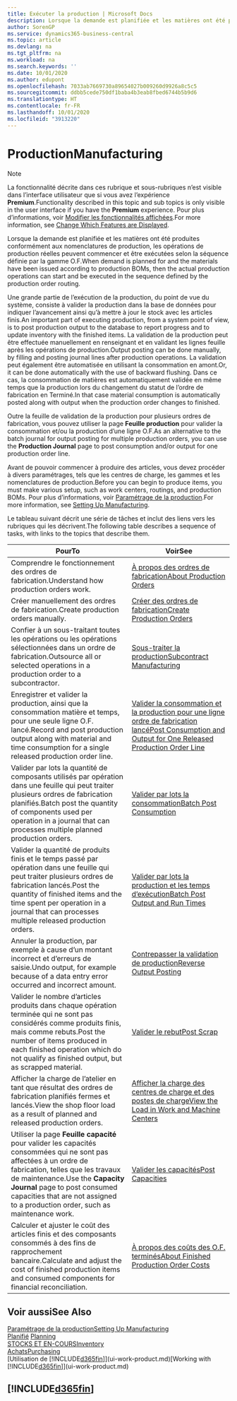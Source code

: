 ```yaml
---
title: Exécuter la production | Microsoft Docs
description: Lorsque la demande est planifiée et les matières ont été produites conformément aux nomenclatures de production, les opérations de production réelles peuvent commencer et être exécutées selon la séquence définie par la gamme O.F.
author: SorenGP
ms.service: dynamics365-business-central
ms.topic: article
ms.devlang: na
ms.tgt_pltfrm: na
ms.workload: na
ms.search.keywords: ''
ms.date: 10/01/2020
ms.author: edupont
ms.openlocfilehash: 7033ab7669730a89654027b009260d9926a8c5c5
ms.sourcegitcommit: ddbb5cede750df1baba4b3eab8fbed6744b5b9d6
ms.translationtype: HT
ms.contentlocale: fr-FR
ms.lasthandoff: 10/01/2020
ms.locfileid: "3913220"
---
```

# <a name="manufacturing"></a><span data-ttu-id="16056-103">Production</span><span class="sxs-lookup"><span data-stu-id="16056-103">Manufacturing</span></span>
> [!NOTE]
> <span data-ttu-id="16056-104">La fonctionnalité décrite dans ces rubrique et sous-rubriques n’est visible dans l’interface utilisateur que si vous avez l’expérience **Premium**.</span><span class="sxs-lookup"><span data-stu-id="16056-104">Functionality described in this topic and sub topics is only visible in the user interface if you have the **Premium** experience.</span></span> <span data-ttu-id="16056-105">Pour plus d’informations, voir [Modifier les fonctionnalités affichées](ui-experiences.md).</span><span class="sxs-lookup"><span data-stu-id="16056-105">For more information, see [Change Which Features are Displayed](ui-experiences.md).</span></span>

<span data-ttu-id="16056-106">Lorsque la demande est planifiée et les matières ont été produites conformément aux nomenclatures de production, les opérations de production réelles peuvent commencer et être exécutées selon la séquence définie par la gamme O.F.</span><span class="sxs-lookup"><span data-stu-id="16056-106">When demand is planned for and the materials have been issued according to production BOMs, then the actual production operations can start and be executed in the sequence defined by the production order routing.</span></span>  

<span data-ttu-id="16056-107">Une grande partie de l’exécution de la production, du point de vue du système, consiste à valider la production dans la base de données pour indiquer l’avancement ainsi qu’à mettre à jour le stock avec les articles finis.</span><span class="sxs-lookup"><span data-stu-id="16056-107">An important part of executing production, from a system point of view, is to post production output to the database to report progress and to update inventory with the finished items.</span></span> <span data-ttu-id="16056-108">La validation de la production peut être effectuée manuellement en renseignant et en validant les lignes feuille après les opérations de production.</span><span class="sxs-lookup"><span data-stu-id="16056-108">Output posting can be done manually, by filling and posting journal lines after production operations.</span></span> <span data-ttu-id="16056-109">La validation peut également être automatisée en utilisant la consommation en amont.</span><span class="sxs-lookup"><span data-stu-id="16056-109">Or, it can be done automatically with the use of backward flushing.</span></span> <span data-ttu-id="16056-110">Dans ce cas, la consommation de matières est automatiquement validée en même temps que la production lors du changement du statut de l’ordre de fabrication en Terminé.</span><span class="sxs-lookup"><span data-stu-id="16056-110">In that case material consumption is automatically posted along with output when the production order changes to finished.</span></span>  

<span data-ttu-id="16056-111">Outre la feuille de validation de la production pour plusieurs ordres de fabrication, vous pouvez utiliser la page **Feuille production** pour valider la consommation et/ou la production d’une ligne O.F.</span><span class="sxs-lookup"><span data-stu-id="16056-111">As an alternative to the batch journal for output posting for multiple production orders, you can use the **Production Journal** page to post consumption and/or output for one production order line.</span></span>

<span data-ttu-id="16056-112">Avant de pouvoir commencer à produire des articles, vous devez procéder à divers paramétrages, tels que les centres de charge, les gammes et les nomenclatures de production.</span><span class="sxs-lookup"><span data-stu-id="16056-112">Before you can begin to produce items, you must make various setup, such as work centers, routings, and production BOMs.</span></span> <span data-ttu-id="16056-113">Pour plus d’informations, voir [Paramétrage de la production](production-configure-production-processes.md).</span><span class="sxs-lookup"><span data-stu-id="16056-113">For more information, see [Setting Up Manufacturing](production-configure-production-processes.md).</span></span>

<span data-ttu-id="16056-114">Le tableau suivant décrit une série de tâches et inclut des liens vers les rubriques qui les décrivent.</span><span class="sxs-lookup"><span data-stu-id="16056-114">The following table describes a sequence of tasks, with links to the topics that describe them.</span></span>   

|<span data-ttu-id="16056-115">**Pour**</span><span class="sxs-lookup"><span data-stu-id="16056-115">**To**</span></span>|<span data-ttu-id="16056-116">**Voir**</span><span class="sxs-lookup"><span data-stu-id="16056-116">**See**</span></span>|  
|------------|-------------|  
|<span data-ttu-id="16056-117">Comprendre le fonctionnement des ordres de fabrication.</span><span class="sxs-lookup"><span data-stu-id="16056-117">Understand how production orders work.</span></span>|[<span data-ttu-id="16056-118">À propos des ordres de fabrication</span><span class="sxs-lookup"><span data-stu-id="16056-118">About Production Orders</span></span>](production-about-production-orders.md)|
|<span data-ttu-id="16056-119">Créer manuellement des ordres de fabrication.</span><span class="sxs-lookup"><span data-stu-id="16056-119">Create production orders manually.</span></span>|[<span data-ttu-id="16056-120">Créer des ordres de fabrication</span><span class="sxs-lookup"><span data-stu-id="16056-120">Create Production Orders</span></span>](production-how-to-create-production-orders.md)|
|<span data-ttu-id="16056-121">Confier à un sous-traitant toutes les opérations ou les opérations sélectionnées dans un ordre de fabrication.</span><span class="sxs-lookup"><span data-stu-id="16056-121">Outsource all or selected operations in a production order to a subcontractor.</span></span>|[<span data-ttu-id="16056-122">Sous-traiter la production</span><span class="sxs-lookup"><span data-stu-id="16056-122">Subcontract Manufacturing</span></span>](production-how-to-subcontract-manufacturing.md)|
|<span data-ttu-id="16056-123">Enregistrer et valider la production, ainsi que la consommation matière et temps, pour une seule ligne O.F. lancé.</span><span class="sxs-lookup"><span data-stu-id="16056-123">Record and post production output along with material and time consumption for a single released production order line.</span></span>|[<span data-ttu-id="16056-124">Valider la consommation et la production pour une ligne ordre de fabrication lancé</span><span class="sxs-lookup"><span data-stu-id="16056-124">Post Consumption and Output for One Released Production Order Line</span></span>](production-how-to-register-consumption-and-output.md)|  
|<span data-ttu-id="16056-125">Valider par lots la quantité de composants utilisés par opération dans une feuille qui peut traiter plusieurs ordres de fabrication planifiés.</span><span class="sxs-lookup"><span data-stu-id="16056-125">Batch post the quantity of components used per operation in a journal that can processes multiple planned production orders.</span></span>|[<span data-ttu-id="16056-126">Valider par lots la consommation</span><span class="sxs-lookup"><span data-stu-id="16056-126">Batch Post Consumption</span></span>](production-how-to-post-consumption.md)|
|<span data-ttu-id="16056-127">Valider la quantité de produits finis et le temps passé par opération dans une feuille qui peut traiter plusieurs ordres de fabrication lancés.</span><span class="sxs-lookup"><span data-stu-id="16056-127">Post the quantity of finished items and the time spent per operation in a journal that can processes multiple released production orders.</span></span>|[<span data-ttu-id="16056-128">Valider par lots la production et les temps d’exécution</span><span class="sxs-lookup"><span data-stu-id="16056-128">Batch Post Output and Run Times</span></span>](production-how-to-post-output-quantity.md)|
|<span data-ttu-id="16056-129">Annuler la production, par exemple à cause d’un montant incorrect et d’erreurs de saisie.</span><span class="sxs-lookup"><span data-stu-id="16056-129">Undo output, for example because of a data entry error occurred and incorrect amount.</span></span>  |[<span data-ttu-id="16056-130">Contrepasser la validation de production</span><span class="sxs-lookup"><span data-stu-id="16056-130">Reverse Output Posting</span></span>](production-how-to-reverse-output-posting.md)|  
|<span data-ttu-id="16056-131">Valider le nombre d’articles produits dans chaque opération terminée qui ne sont pas considérés comme produits finis, mais comme rebuts.</span><span class="sxs-lookup"><span data-stu-id="16056-131">Post the number of items produced in each finished operation which do not qualify as finished output, but as scrapped material.</span></span>|[<span data-ttu-id="16056-132">Valider le rebut</span><span class="sxs-lookup"><span data-stu-id="16056-132">Post Scrap</span></span>](production-how-to-post-scrap.md)|
|<span data-ttu-id="16056-133">Afficher la charge de l’atelier en tant que résultat des ordres de fabrication planifiés fermes et lancés.</span><span class="sxs-lookup"><span data-stu-id="16056-133">View the shop floor load as a result of planned and released production orders.</span></span>|[<span data-ttu-id="16056-134">Afficher la charge des centres de charge et des postes de charge</span><span class="sxs-lookup"><span data-stu-id="16056-134">View the Load in Work and Machine Centers</span></span>](production-how-to-view-the-load-on-work-centers.md)|      
|<span data-ttu-id="16056-135">Utiliser la page **Feuille capacité** pour valider les capacités consommées qui ne sont pas affectées à un ordre de fabrication, telles que les travaux de maintenance.</span><span class="sxs-lookup"><span data-stu-id="16056-135">Use the **Capacity Journal** page to post consumed capacities that are not assigned to a production order, such as maintenance work.</span></span>|[<span data-ttu-id="16056-136">Valider les capacités</span><span class="sxs-lookup"><span data-stu-id="16056-136">Post Capacities</span></span>](production-how-to-post-capacities.md)|  
|<span data-ttu-id="16056-137">Calculer et ajuster le coût des articles finis et des composants consommés à des fins de rapprochement bancaire.</span><span class="sxs-lookup"><span data-stu-id="16056-137">Calculate and adjust the cost of finished production items and consumed components for financial reconciliation.</span></span>|[<span data-ttu-id="16056-138">À propos des coûts des O.F. terminés</span><span class="sxs-lookup"><span data-stu-id="16056-138">About Finished Production Order Costs</span></span>](finance-about-finished-production-order-costs.md)|  

## <a name="see-also"></a><span data-ttu-id="16056-139">Voir aussi</span><span class="sxs-lookup"><span data-stu-id="16056-139">See Also</span></span>  
[<span data-ttu-id="16056-140">Paramétrage de la production</span><span class="sxs-lookup"><span data-stu-id="16056-140">Setting Up Manufacturing</span></span>](production-configure-production-processes.md)  
<span data-ttu-id="16056-141">[Planifié](production-planning.md)    </span><span class="sxs-lookup"><span data-stu-id="16056-141">[Planning](production-planning.md)    </span></span>  
[<span data-ttu-id="16056-142">STOCKS ET EN-COURS</span><span class="sxs-lookup"><span data-stu-id="16056-142">Inventory</span></span>](inventory-manage-inventory.md)  
[<span data-ttu-id="16056-143">Achats</span><span class="sxs-lookup"><span data-stu-id="16056-143">Purchasing</span></span>](purchasing-manage-purchasing.md)  
<span data-ttu-id="16056-144">[Utilisation de [!INCLUDE[d365fin](includes/d365fin_md.md)]](ui-work-product.md)</span><span class="sxs-lookup"><span data-stu-id="16056-144">[Working with [!INCLUDE[d365fin](includes/d365fin_md.md)]](ui-work-product.md)</span></span>

## [!INCLUDE[d365fin](includes/free_trial_md.md)]  
